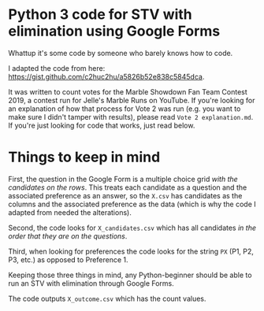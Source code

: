# Python 3 code for STV with elimination using Google Forms 
Whattup it's some code by someone who barely knows how to code.

I adapted the code from here: https://gist.github.com/c2huc2hu/a5826b52e838c5845dca.

It was written to count votes for the Marble Showdown Fan Team Contest 2019, a contest run for Jelle's Marble Runs on YouTube. If you're looking for an explanation of how that process for Vote 2 was run (e.g. you want to make sure I didn't tamper with results), please read `Vote 2 explanation.md`. If you're just looking for code that works, just read below.

# Things to keep in mind
First, the question in the Google Form is a multiple choice grid *with the candidates on the rows*. This treats each candidate as a question and the associated preference as an answer, so the `X.csv` has candidates as the columns and the associated preference as the data (which is why the code I adapted from needed the alterations).

Second, the code looks for `X_candidates.csv` which has all candidates *in the order that they are on the questions*.

Third, when looking for preferences the code looks for the string `PX` (P1, P2, P3, etc.) as opposed to Preference 1.

Keeping those three things in mind, any Python-beginner should be able to run an STV with elimination through Google Forms.

The code outputs `X_outcome.csv` which has the count values.
